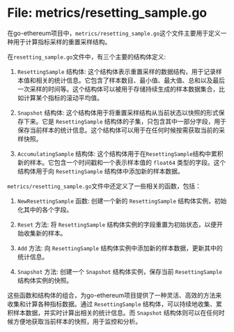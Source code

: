 # File: metrics/resetting_sample.go

在go-ethereum项目中，`metrics/resetting_sample.go`这个文件主要用于定义一种用于计算指标采样的重置采样结构。

在`resetting_sample.go`文件中，有三个主要的结构体定义:

1. `ResettingSample` 结构体: 这个结构体表示重置采样的数据结构，用于记录样本值和相关的统计信息。它包含了样本数目、最小值、最大值、总和以及最后一次采样的时间等。这个结构体可以被用于存储持续生成的样本数据集合，比如计算某个指标的滚动平均值。

2. `Snapshot` 结构体: 这个结构体用于将重置采样结构从当前状态以快照的形式保存下来。它是 `ResettingSample` 结构体的子集，只包含其中一部分字段，用于保存当前样本的统计信息。这个结构体可以用于在任何时候按需获取当前的采样快照。

3. `AccumulatingSample` 结构体: 这个结构体用于在`ResettingSample`结构中累积新的样本。它包含一个时间戳和一个表示样本值的 `float64` 类型的字段。这个结构体用于向 `ResettingSample` 结构体中添加新的样本数据。

`metrics/resetting_sample.go`文件中还定义了一些相关的函数，包括：

1. `NewResettingSample` 函数: 创建一个新的 `ResettingSample` 结构体实例，初始化其中的各个字段。

2. `Reset` 方法: 将 `ResettingSample` 结构体实例的字段重置为初始状态，以便开始收集新的样本。

3. `Add` 方法: 向 `ResettingSample` 结构体实例中添加新的样本数据，更新其中的统计信息。

4. `Snapshot` 方法: 创建一个 `Snapshot` 结构体实例，保存当前 `ResettingSample` 结构体实例的快照。

这些函数和结构体的组合，为go-ethereum项目提供了一种灵活、高效的方法来收集和计算各种指标数据。通过 `ResettingSample` 结构体，可以持续地收集、累积样本数据，并实时计算出相关的统计信息。而 `Snapshot` 结构体则可以在任何时候方便地获取当前样本的快照，用于监控和分析。

